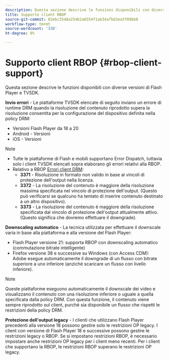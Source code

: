 ```yaml
---
description: Questa sezione descrive le funzioni disponibili con diverse versioni di Flash Player e TVSDK.
title: Supporto client RBOP
source-git-commit: 02ebc3548a254b2a6554f1ab34afbb3ea5f09bb8
workflow-type: tm+mt
source-wordcount: '338'
ht-degree: 0%

---
```


# Supporto client RBOP {#rbop-client-support}

Questa sezione descrive le funzioni disponibili con diverse versioni di Flash Player e TVSDK.

**Invio errori** - Le piattaforme TVSDK elencate di seguito inviano un errore di runtime DRM quando la risoluzione del contenuto riprodotto supera la risoluzione consentita per la configurazione del dispositivo definita nella policy DRM:

* Versioni Flash Player da 18 a 20
* Android - Versioni
* iOS - Versioni

>[!NOTE]
>
>* Tutte le piattaforme di Flash e mobili supportano Error Dispatch, tuttavia solo i client TVSDK elencati sopra elaborano gli errori relativi alla RBOP.
>* Relativo a RBOP [Errori client DRM](https://help.adobe.com/en_US/primetime/drm/index.html#reference-DRM_Client_Error_Messages):
>    * **3371** - Risoluzione in formato non valido in base ai vincoli di protezione dell&#39;output nella licenza.
>    * **3372** - La risoluzione del contenuto è maggiore della risoluzione massima specificata nel vincolo di protezione dell&#39;output. (Questo può verificarsi se qualcuno ha tentato di inserire contenuto destinato a un altro dispositivo).
>    * **3373** - La risoluzione del contenuto è maggiore della risoluzione specificata dal vincolo di protezione dell&#39;output attualmente attivo. (Questo significa che dovremo effettuare il downgrade).
>

**Downscaling automatico** - La tecnica utilizzata per effettuare il downscale varia in base alla piattaforma e alla versione del Flash Player:

* Flash Player versione 21: supporta RBOP con downscaling automatico (commutazione bitrate intelligente)
* Firefox versione 38 e successive su Windows (con Access CDM): Adobe esegue automaticamente il downgrade di un flusso con bitrate superiore a uno inferiore (anziché scaricare un flusso con livello inferiore).

>[!NOTE]
>
>Queste piattaforme eseguono automaticamente il downscale dei video e visualizzano il contenuto con una risoluzione inferiore o uguale a quella specificata dalla policy DRM. Con questa funzione, il contenuto viene sempre riprodotto sul client, purché sia disponibile un flusso che rispetti le restrizioni della policy DRM.

**Protezione dell&#39;output legacy** - I clienti che utilizzano Flash Player precedenti alla versione 18 possono gestire solo le restrizioni OP legacy. I client con versione di Flash Player 18 e successive possono gestire le restrizioni legacy o RBOP. Se si impostano restrizioni RBOP, è necessario impostare anche restrizioni OP legacy per i client meno recenti. Per i client che supportano la RBOP, le restrizioni RBOP superano le restrizioni OP legacy.
